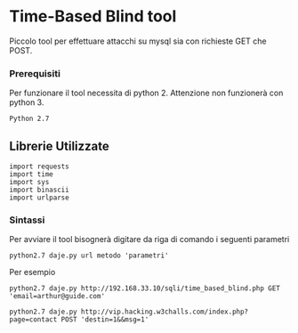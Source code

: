 # Time-Based Blind tool
Piccolo tool per effettuare attacchi su mysql sia con richieste GET che POST.

### Prerequisiti

Per funzionare il tool necessita di python 2. Attenzione non funzionerà con python 3.

```
Python 2.7
```

## Librerie Utilizzate

```
import requests
import time
import sys
import binascii
import urlparse
```

### Sintassi

Per avviare il tool bisognerà digitare da riga di comando i seguenti parametri

```
python2.7 daje.py url metodo 'parametri'
```

Per esempio

```
python2.7 daje.py http://192.168.33.10/sqli/time_based_blind.php GET 'email=arthur@guide.com'

python2.7 daje.py http://vip.hacking.w3challs.com/index.php?page=contact POST 'destin=1&&msg=1'
```

